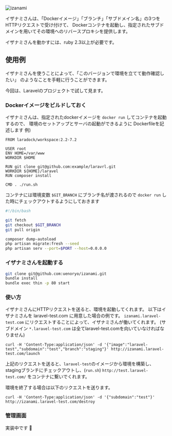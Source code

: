 ![izanami](https://user-images.githubusercontent.com/15713787/50641110-46e85900-0faa-11e9-8ce5-af1b3cfff265.png)

イザナミさんは、「Dockerイメージ」「ブランチ」「サブドメイン名」の3つをHTTPリクエストで受け付けて、
Dockerコンテナを起動し、指定されたサブドメインを用いてその環境へのリバースプロキシを提供します。

イザナミさんを動かすには、ruby 2.3以上が必要です。

## 使用例

イザナミさんを使うことによって、「このバージョンで環境を立てて動作確認したい」
のようなことを手軽に行うことができます。

今回は、Laravelのプロジェクトで試して見ます。

### Dockerイメージをビルドしておく

イザナミさんは、指定されたdockerイメージを `docker run` してコンテナを起動するので、
環境のセットアップとサーバの起動ができるように
Dockerfileを記述します
例)

```text:Dockerfile
FROM laradock/workspace:2.2-7.2

USER root
ENV HOME=/var/www
WORKDIR $HOME

RUN git clone git@github.com:example/laravrl.git
WORKDIR ${HOME}/laravel
RUN composer install

CMD . ./run.sh
```

コンテナには環境変数 `$GIT_BRANCH` にブランチ名が渡されるので
`docker run` した時にチェックアウトするようにしておきます

```bash:run.sh
#!/bin/bash

git fetch
git checkout $GIT_BRANCH
git pull origin

composer dump-autoload
php artisan migrate:fresh --seed
php artisan serv --port=$PORT --host=0.0.0.0
```

### イザナミさんを起動する

```sh
git clone git@github.com:uenoryo/izanami.git
bundle install
bundle exec thin -p 80 start
```

### 使い方

イザナミさんにHTTPリクエストを送ると、環境を起動してくれます。
以下はイザナミさんを laravel-test.com に用意した場合の例です。
`izanami.laravel-test.com` にリクエストすることによって、イザナミさんが働いてくれます。
(サブドメイン `*.laravel-test.com` は全てlaravel-test.comを向いていなければなりません)

```
curl -H 'Content-Type:application/json' -d '{"image":"laravel-test","subdomain":"test","branch":"staging"}' http://izanami.laravel-test.com/launch
```

上記のリクエストを送ると、`laravel-test`のイメージから環境を構築し、stagingブランチにチェックアウトし、(`run.sh`)
`http://test.laravel-test.com/` をコンテナに繋いでくれます。

環境を終了する場合は以下のリクエストを送ります。

```
curl -H 'Content-Type:application/json' -d '{"subdomain":"test"}' http://izanami.laravel-test.com/destroy
```

### 管理画面

実装中です :construction:

